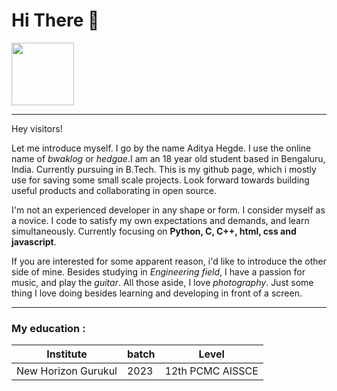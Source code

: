 
# Hi There 👋

<img src="https://user-images.githubusercontent.com/91192289/229127981-f051248c-06ee-41e8-8546-e3d392e344ac.png" width="100">

---

Hey visitors!

Let me introduce myself. I go by the name Aditya Hegde. I use the online name of *bwaklog* or *hedgae*.I am an 18 year old student based in Bengaluru, India. Currently pursuing in B.Tech. This is my github page, which i mostly use for saving some small scale projects. Look forward towards building useful products and collaborating in open source. 

I'm not an experienced developer in any shape or form. I consider myself as a novice. I code to satisfy my own expectations and demands, and learn simultaneously. Currently focusing on **Python, C, C++, html, css and javascript**. 

If you are interested for some apparent reason, i'd like to introduce the other side of mine. Besides studying in _Engineering field_, I have a passion for music, and play the _guitar_. All those aside, I love _photography_. Just some thing I love doing besides learning and developing in front of a screen.

---

### My education :
|  Institute|  batch|Level|
|--|--|--|
| New Horizon Gurukul | 2023 |12th PCMC AISSCE|
